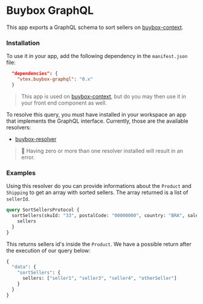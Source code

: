 # Buybox GraphQL

This app exports a GraphQL schema to sort sellers on [buybox-context](https://github.com/vtex-apps/buybox-context).

### Installation

To use it in your app, add the following dependency in the `manifest.json` file:
```json
  "dependencies": {
    "vtex.buybox-graphql": "0.x"
  }
```

> This app is used on [buybox-context](https://github.com/vtex-apps/buybox-context), but do you may then use it in your front end component as well.

To resolve this query, you must have installed in your workspace an app that implements the GraphQL interface. Currently, those are the available resolvers:

- [buybox-resolver](https://github.com/vtex-apps/buybox-resolver)

> 📣 Having zero or more than one resolver installed will result in an error.

### Examples

Using this resolver do you can provide informations about the `Product` and `Shipping` to get an array with sorted sellers. The array returned is a list of `sellerId`.

```graphql
query SortSellersProtocol {
  sortSellers(skuId: "33", postalCode: "00000000", country: "BRA", salesChannel: 1) {
    sellers
  }
}
```

This returns sellers id's inside the `Product`. We have a possible return after the execution of our query below:

```graphql
{
  "data": {
    "sortSellers": {
      sellers: ["seller1", "seller3", "seller4", "otherSeller"]
    }
  }
}
```
